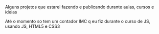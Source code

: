 Alguns projetos que estarei fazendo e publicando durante aulas, cursos e ideias

Até o momento so tem um contador IMC q eu fiz durante o curso de JS, usando JS, HTML5 e CSS3
